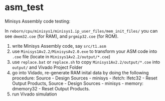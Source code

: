 # asm_test

Minisys Assembly code testing: 

In `reborn/cpu/minisys1/minisys1.ip_user_files/mem_init_files/` you can see
`dmem32.coe` (for RAM), and `prgmip32.coe` (for ROM). 

1. write Minisys Assembly code, say `src/t1.asm`
2. use `Minisys1Av2.2/MinisysAv2.0.exe` to transform your ASM code into `.coe` file
   (locate in `Minisys1Av2.2/output/*.coe`)
3. use `replace.bat` or `replace.sh` to copy `Minisys1Av2.2/output/*.coe` into 
   `output/` and Vivado Project Folder
4. go into Vidado, re-generate RAM inital data by doing the following procedure: 
   Source - Design Sources - minisys - ifetch: Ifetc32 - Reset Output Products, 
   Source - Design Sources - minisys - memory: dmemory32 - Reset Output Products. 
4. run Vivado simulation 

